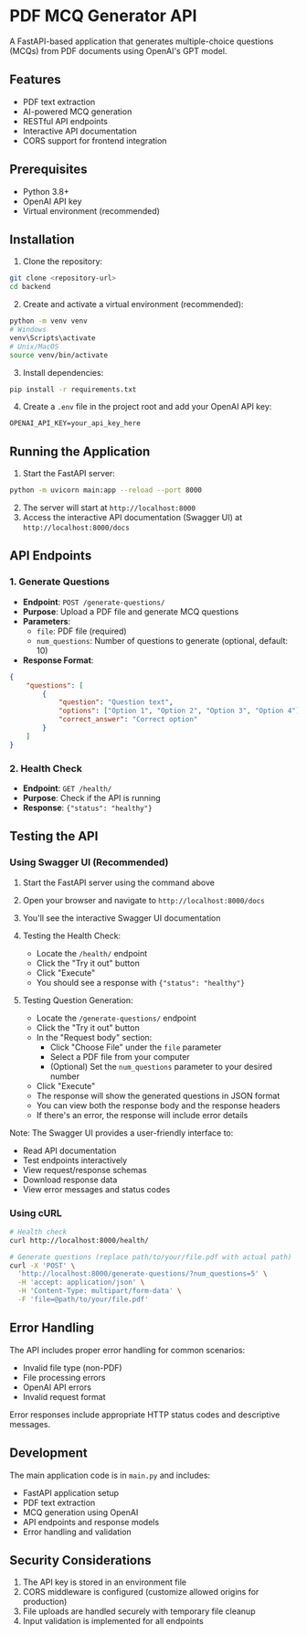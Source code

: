 # PDF MCQ Generator API

A FastAPI-based application that generates multiple-choice questions (MCQs) from PDF documents using OpenAI's GPT model.

## Features

- PDF text extraction
- AI-powered MCQ generation
- RESTful API endpoints
- Interactive API documentation
- CORS support for frontend integration

## Prerequisites

- Python 3.8+
- OpenAI API key
- Virtual environment (recommended)

## Installation

1. Clone the repository:
```bash
git clone <repository-url>
cd backend
```

2. Create and activate a virtual environment (recommended):
```bash
python -m venv venv
# Windows
venv\Scripts\activate
# Unix/MacOS
source venv/bin/activate
```

3. Install dependencies:
```bash
pip install -r requirements.txt
```

4. Create a `.env` file in the project root and add your OpenAI API key:
```plaintext
OPENAI_API_KEY=your_api_key_here
```

## Running the Application

1. Start the FastAPI server:
```bash
python -m uvicorn main:app --reload --port 8000
```

2. The server will start at `http://localhost:8000`
3. Access the interactive API documentation (Swagger UI) at `http://localhost:8000/docs`

## API Endpoints

### 1. Generate Questions
- **Endpoint**: `POST /generate-questions/`
- **Purpose**: Upload a PDF file and generate MCQ questions
- **Parameters**:
  - `file`: PDF file (required)
  - `num_questions`: Number of questions to generate (optional, default: 10)
- **Response Format**:
```json
{
    "questions": [
        {
            "question": "Question text",
            "options": ["Option 1", "Option 2", "Option 3", "Option 4"],
            "correct_answer": "Correct option"
        }
    ]
}
```

### 2. Health Check
- **Endpoint**: `GET /health/`
- **Purpose**: Check if the API is running
- **Response**: `{"status": "healthy"}`

## Testing the API

### Using Swagger UI (Recommended)
1. Start the FastAPI server using the command above
2. Open your browser and navigate to `http://localhost:8000/docs`
3. You'll see the interactive Swagger UI documentation
4. Testing the Health Check:
   - Locate the `/health/` endpoint
   - Click the "Try it out" button
   - Click "Execute"
   - You should see a response with `{"status": "healthy"}`

5. Testing Question Generation:
   - Locate the `/generate-questions/` endpoint
   - Click the "Try it out" button
   - In the "Request body" section:
     - Click "Choose File" under the `file` parameter
     - Select a PDF file from your computer
     - (Optional) Set the `num_questions` parameter to your desired number
   - Click "Execute"
   - The response will show the generated questions in JSON format
   - You can view both the response body and the response headers
   - If there's an error, the response will include error details

Note: The Swagger UI provides a user-friendly interface to:
- Read API documentation
- Test endpoints interactively
- View request/response schemas
- Download response data
- View error messages and status codes

### Using cURL
```bash
# Health check
curl http://localhost:8000/health/

# Generate questions (replace path/to/your/file.pdf with actual path)
curl -X 'POST' \
  'http://localhost:8000/generate-questions/?num_questions=5' \
  -H 'accept: application/json' \
  -H 'Content-Type: multipart/form-data' \
  -F 'file=@path/to/your/file.pdf'
```



## Error Handling

The API includes proper error handling for common scenarios:

- Invalid file type (non-PDF)
- File processing errors
- OpenAI API errors
- Invalid request format

Error responses include appropriate HTTP status codes and descriptive messages.

## Development

The main application code is in `main.py` and includes:

- FastAPI application setup
- PDF text extraction
- MCQ generation using OpenAI
- API endpoints and response models
- Error handling and validation

## Security Considerations

1. The API key is stored in an environment file
2. CORS middleware is configured (customize allowed origins for production)
3. File uploads are handled securely with temporary file cleanup
4. Input validation is implemented for all endpoints
